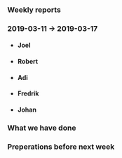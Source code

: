 ### Weekly reports
### 2019-03-11 -> 2019-03-17

* #### Joel

* #### Robert

* #### Adi

* #### Fredrik

* #### Johan

### What we have done

### Preperations before next week
